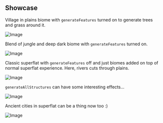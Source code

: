 ## Showcase

Village in plains biome with `generateFeatures` turned on to generate trees and grass around it.

![Image](showcase_01.png "Superflat village")

Blend of jungle and deep dark biome with `generateFeatures` turned on.

![Image](showcase_02.png "Jungle with sculk")

Classic superflat with `generateFeatures` off and just biomes added on top of normal superflat experience. Here, rivers cuts through plains.

![Image](showcase_03.png "Superflat river cutting through plains")

`generateAllStructures` can have some interesting effects...

![Image](showcase_04.png "Complete monuments on superflat")

Ancient cities in superflat can be a thing now too :)

![Image](showcase_05.png "Ancient city in superflat")